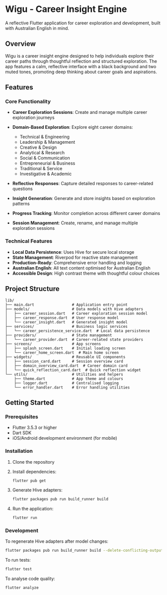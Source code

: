 # Wigu - Career Insight Engine

A reflective Flutter application for career exploration and development, built with Australian English in mind.

## Overview

Wigu is a career insight engine designed to help individuals explore their career paths through thoughtful reflection and structured exploration. The app features a calm, reflective interface with a black background and two muted tones, promoting deep thinking about career goals and aspirations.

## Features

### Core Functionality
- **Career Exploration Sessions**: Create and manage multiple career exploration journeys
- **Domain-Based Exploration**: Explore eight career domains:
  - Technical & Engineering
  - Leadership & Management
  - Creative & Design
  - Analytical & Research
  - Social & Communication
  - Entrepreneurial & Business
  - Traditional & Service
  - Investigative & Academic

- **Reflective Responses**: Capture detailed responses to career-related questions
- **Insight Generation**: Generate and store insights based on exploration patterns
- **Progress Tracking**: Monitor completion across different career domains
- **Session Management**: Create, rename, and manage multiple exploration sessions

### Technical Features
- **Local Data Persistence**: Uses Hive for secure local storage
- **State Management**: Riverpod for reactive state management
- **Production-Ready**: Comprehensive error handling and logging
- **Australian English**: All text content optimised for Australian English
- **Accessible Design**: High contrast theme with thoughtful colour choices

## Project Structure

```
lib/
├── main.dart                 # Application entry point
├── models/                   # Data models with Hive adapters
│   ├── career_session.dart   # Career exploration session model
│   ├── career_response.dart  # User response model
│   └── career_insight.dart   # Generated insight model
├── services/                 # Business logic services
│   └── career_persistence_service.dart  # Local data persistence
├── providers/                # State management
│   └── career_provider.dart  # Career-related state providers
├── screens/                  # App screens
│   ├── splash_screen.dart    # Initial loading screen
│   └── career_home_screen.dart  # Main home screen
├── widgets/                  # Reusable UI components
│   ├── session_card.dart     # Session overview card
│   ├── domain_overview_card.dart  # Career domain card
│   └── quick_reflection_card.dart  # Quick reflection widget
└── utils/                    # Utilities and helpers
    ├── theme.dart            # App theme and colours
    ├── logger.dart           # Centralised logging
    └── error_handler.dart    # Error handling utilities
```

## Getting Started

### Prerequisites
- Flutter 3.5.3 or higher
- Dart SDK
- iOS/Android development environment (for mobile)

### Installation

1. Clone the repository
2. Install dependencies:
   ```bash
   flutter pub get
   ```

3. Generate Hive adapters:
   ```bash
   flutter packages pub run build_runner build
   ```

4. Run the application:
   ```bash
   flutter run
   ```

### Development

To regenerate Hive adapters after model changes:
```bash
flutter packages pub run build_runner build --delete-conflicting-outputs
```

To run tests:
```bash
flutter test
```

To analyse code quality:
```bash
flutter analyze
```
